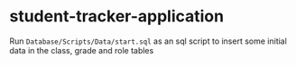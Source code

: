 # student-tracker-application



Run ```Database/Scripts/Data/start.sql``` as an sql script to insert some initial data in the class, grade and role tables